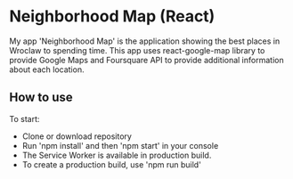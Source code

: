 # Neighborhood Map (React)

My app 'Neighborhood Map' is the application showing the best places in Wroclaw to spending time. This app uses react-google-map library to provide Google Maps and Foursquare API to provide additional information about each location.

## How to use

To start:
* Clone or download repository
* Run 'npm install' and then 'npm start' in your console
* The Service Worker is available in production build.
* To create a production build, use 'npm run build'
